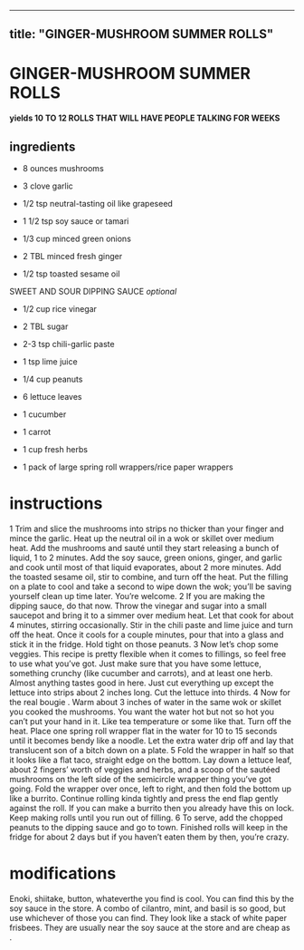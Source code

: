

	
---
title: "GINGER-MUSHROOM SUMMER ROLLS"
---
# GINGER-MUSHROOM SUMMER ROLLS
#### yields 10 TO 12 ROLLS THAT WILL HAVE PEOPLE TALKING FOR WEEKS
## ingredients
* 8 ounces mushrooms

* 3 clove garlic

* 1/2 tsp neutral-tasting oil like grapeseed

* 1 1/2 tsp soy sauce or tamari

* 1/3 cup minced green onions

* 2 TBL minced fresh ginger

* 1/2 tsp toasted sesame oil

SWEET AND SOUR DIPPING SAUCE *optional*
* 1/2 cup rice vinegar

* 2 TBL sugar

* 2-3 tsp chili-garlic paste

* 1 tsp lime juice

* 1/4 cup peanuts

* 6 lettuce leaves

* 1 cucumber

* 1 carrot

* 1 cup fresh herbs

* 1 pack of large spring roll wrappers/rice paper wrappers


# instructions
1 Trim and slice the mushrooms into strips no thicker than your finger and mince the garlic.
Heat up the neutral oil in a wok or skillet over medium heat. Add the mushrooms and sauté
until they start releasing a bunch of liquid, 1 to 2 minutes. Add the soy sauce, green onions,
ginger, and garlic and cook until most of that liquid    evaporates, about 2 more minutes.
Add the toasted sesame oil, stir to combine, and turn off the heat. Put the filling on a plate to
cool and take a second to wipe down the wok; you’ll be saving yourself clean up time later.
You’re  welcome.
2 If you are making the dipping sauce, do that    now. Throw the vinegar and sugar into a
small saucepot and bring it to a simmer over medium heat. Let that cook for about 4 minutes,
stirring occasionally. Stir in the chili paste and lime juice and turn off the heat. Once it cools
for a couple minutes, pour that    into a glass and stick it in the fridge. Hold tight on those
peanuts.
3 Now let’s chop some  veggies. This recipe is pretty flexible when it comes to fillings,
so feel free to use what you’ve got. Just make sure that you have some lettuce, something
crunchy (like cucumber and carrots), and at least one herb. Almost anything tastes good in
here. Just cut everything up except the lettuce into strips about 2 inches long. Cut the lettuce
into thirds.
4 Now for the real bougie   . Warm about 3 inches of water in the same wok or skillet you
cooked the mushrooms. You want the water hot but not so hot you can’t put your hand in it.
Like tea temperature or some    like that. Turn off the heat. Place one spring roll wrapper
flat in the water for 10 to 15 seconds until it becomes bendy like a noodle. Let the extra water
drip off and lay that translucent son of a bitch down on a plate.
5 Fold the wrapper in half so that it looks like a flat taco, straight edge on the bottom. Lay
down a lettuce leaf, about 2 fingers’ worth of veggies and herbs, and a scoop of the sautéed
mushrooms on the left side of the semicircle wrapper thing you’ve got going. Fold the wrapper
over once, left to right, and then fold the bottom up like a burrito. Continue rolling kinda
tightly and press the end flap gently against the roll. If you can make a burrito then you already
have this    on lock. Keep making rolls until you run out of filling.
6 To serve, add the chopped peanuts to the dipping sauce and go to town. Finished rolls will
keep in the fridge for about 2 days but if you haven’t eaten them by then, you’re  crazy.

# modifications

Enoki, shiitake, button, whateverthe  you find is cool.
 You can find this by the soy sauce in the store.
 A combo of cilantro, mint, and basil is so  good, but use whichever of those you can find.
 They look like a stack of white paper frisbees. They are usually near the soy sauce at the store and are cheap as  .
	
	

